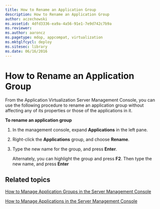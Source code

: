 ```yaml
---
title: How to Rename an Application Group
description: How to Rename an Application Group
author: aczechowski
ms.assetid: 4dfd3336-ea9a-4a56-91e1-7e9d742c7b9a
ms.reviewer:
ms.author: aaroncz
ms.pagetype: mdop, appcompat, virtualization
ms.mktglfcycl: deploy
ms.sitesec: library
ms.date: 06/16/2016
---
```



# How to Rename an Application Group


From the Application Virtualization Server Management Console, you can use the following procedure to rename an application group without affecting any of its properties or those of the applications in it.

**To rename an application group**

1.  In the management console, expand **Applications** in the left pane.

2.  Right-click the **Applications** group, and choose **Rename**.

3.  Type the new name for the group, and press **Enter**.

    Alternately, you can highlight the group and press **F2**. Then type the new name, and press **Enter**

## Related topics


[How to Manage Application Groups in the Server Management Console](how-to-manage-application-groups-in-the-server-management-console.md)

[How to Manage Applications in the Server Management Console](how-to-manage-applications-in-the-server-management-console.md)

 

 





